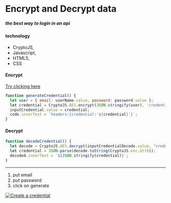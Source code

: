 # Encrypt and Decrypt data
##### the best way to login in an api

#### technology
- CryptoJS,
- Javascript, 
- HTML5, 
- CSS

#### Encrypt

[Try clicking here](https://alessandrolmenezes.github.io/criptografia/index.html "Try Here")

```javascript
function generateCredential() {
  let user = { email: userName.value, password: password.value };
  let credential = CryptoJS.AES.encrypt(JSON.stringify(user), 'credential').toString();
  inputCredential.value = credential;
  code.innerText = `headers:{credential:'${credential}'}`;
}
```

#### Decrypt

```javascript
function decodeCredential() {
  let decode = CryptoJS.AES.decrypt(inputCredentialDecode.value, "credential");
  let credential = JSON.parse(decode.toString(CryptoJS.enc.Utf8));
  decoded.innerText = `${JSON.stringify(credential)}`;
}
```


------------

1.  put email 
2. put password
3. click on generate


[![Create a credential](http://alessandrodev.com/imagens/credential.jpg "Create a credential")](https://alessandrolmenezes.github.io/criptografia/index.html "Create a credential")


